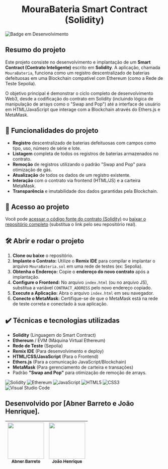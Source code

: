 # <h1 align="center"> MouraBateria Smart Contract (Solidity) </h1>
![Badge em Desenvolvimento](http://img.shields.io/static/v1?label=STATUS&message=%20DESENVOLVIDO&color=GREEN&style=for-the-badge)

## Resumo do projeto
Este projeto consiste no desenvolvimento e implantação de um **Smart Contract (Contrato Inteligente)** escrito em **Solidity**. A aplicação, chamada `MouraBateria`, funciona como um registro descentralizado de baterias defeituosas em uma Blockchain compatível com Ethereum (como a Rede de Teste Sepolia).

O objetivo principal é demonstrar o ciclo completo de desenvolvimento Web3, desde a codificação do contrato em Solidity (incluindo lógica de manipulação de arrays como o "Swap and Pop") até a interface de usuário em HTML/JavaScript que interage com a Blockchain através do Ethers.js e MetaMask.

## 🔨 Funcionalidades do projeto

- **Registro** descentralizado de baterias defeituosas com campos como tipo, uso, número de série e lote.
- **Listagem** completa de todos os registros de baterias armazenados no contrato.
- **Remoção** de registros utilizando o padrão "Swap and Pop" para otimização de gás.
- **Atualização** de todos os dados de um registro existente.
- **Interação** com o contrato via frontend (HTML/JS) e a carteira MetaMask.
- **Transparência** e imutabilidade dos dados garantidas pela Blockchain.

## 📁 Acesso ao projeto

Você pode [acessar o código fonte do contrato (Solidity)](./MouraBateria.sol) ou [baixar o repositório completo](https://github.com/AbnerBarretto/MouraBateria/archive/refs/heads/main.zip) (substitua o link pelo seu repositório real).

## 🛠️ Abrir e rodar o projeto

1. **Clone ou baixe** o repositório.
2. **Implante o Contrato:** Utilize o **Remix IDE** para compilar e implantar o arquivo `MouraBateria.sol` em uma rede de testes (ex: Sepolia).
3. **Obtenha o Endereço:** Copie o **endereço do novo contrato** após a implantação.
4. **Configure o Frontend:** No arquivo `index.html` (ou no arquivo JS), substitua a variável `CONTRACT_ADDRESS` pelo novo endereço copiado.
5. **Execute a Aplicação:** Abra o arquivo `index.html` em seu navegador.
6. **Conecte o MetaMask:** Certifique-se de que o MetaMask está na rede de teste correta e conectado à sua aplicação.

## ✔️ Técnicas e tecnologias utilizadas

- **Solidity** (Linguagem do Smart Contract)
- **Ethereum** / EVM (Máquina Virtual Ethereum)
- **Rede de Teste** (Sepolia)
- **Remix IDE** (Para desenvolvimento e deploy)
- **HTML/CSS/JavaScript** (Para o Frontend)
- **Ethers.js** (Para a comunicação JavaScript/Blockchain)
- **MetaMask** (Para gerenciamento de carteira e transações)
- Padrão **"Swap and Pop"** para otimização de remoção de arrays.

![Solidity](https://img.shields.io/badge/Solidity-363636?style=for-the-badge&logo=solidity&logoColor=white)
![Ethereum](https://img.shields.io/badge/Ethereum-3C3C3D?style=for-the-badge&logo=Ethereum&logoColor=white)
![JavaScript](https://img.shields.io/badge/JavaScript-F7DF1E?style=for-the-badge&logo=javascript&logoColor=black)
![HTML5](https://img.shields.io/badge/HTML5-E34F26?style=for-the-badge&logo=html5&logoColor=white)
![CSS3](https://img.shields.io/badge/CSS3-1572B6?style=for-the-badge&logo=css3&logoColor=white)
![Visual Studio Code](https://img.shields.io/badge/Visual%20Studio%20Code-007ACC?style=for-the-badge&logo=visual-studio-code&logoColor=white)

## Desenvolvido por [Abner Barreto e João Henrique].

| [<img loading="lazy" src="https://avatars.githubusercontent.com/u/166763846?v=4" width=115><br><sub>Abner Barreto</sub>](https://github.com/AbnerBarretto) | [<img loading="lazy" src="https://github.com/lordpipoca.png" width=115><br><sub>João Henrique</sub>](https://github.com/lordpipoca) |
| :---: | :---: |
